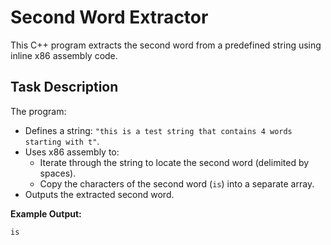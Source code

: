 # Second Word Extractor

This C++ program extracts the second word from a predefined string using inline x86 assembly code.

## Task Description

The program:

- Defines a string: `"this is a test string that contains 4 words starting with t"`.
- Uses x86 assembly to:
  - Iterate through the string to locate the second word (delimited by spaces).
  - Copy the characters of the second word (`is`) into a separate array.
- Outputs the extracted second word.

**Example Output:**

```
is
```